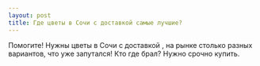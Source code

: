 ```yaml
---
layout: post 
title: Где цветы в Cочи с доставкой самые лучшие?
--- 
```

Помогите! Нужны цветы в Cочи с доставкой , на рынке столько разных вариантов, что уже запутался! Кто где брал? Нужно срочно купить.
